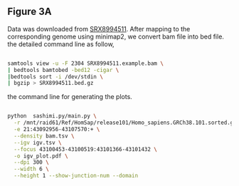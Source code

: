 
## Figure 3A

Data was downloaded from [SRX8994511](https://www.ncbi.nlm.nih.gov/sra/SRX8994511). 
After mapping to the corresponding genome using minimap2, we convert bam file into bed file. the detailed command line as follow,

```bash

samtools view -u -F 2304 SRX8994511.example.bam \
| bedtools bamtobed -bed12 -cigar \
|bedtools sort -i /dev/stdin \
| bgzip > SRX8994511.bed.gz

```

the command line for generating the plots.

```bash

python  sashimi.py/main.py \
  -r /mnt/raid61/Ref/HomSap/release101/Homo_sapiens.GRCh38.101.sorted.gtf.gz \
  -e 21:43092956-43107570:+ \
  --density bam.tsv \
  --igv igv.tsv \
  --focus 43100453-43100519:43101366-43101432 \
  -o igv_plot.pdf \
  --dpi 300 \
  --width 6 \
  --height 1 --show-junction-num --domain 

```